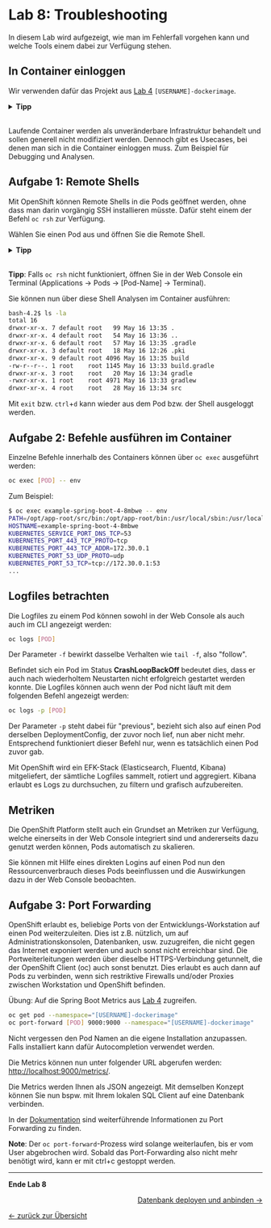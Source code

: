 # Lab 8: Troubleshooting

In diesem Lab wird aufgezeigt, wie man im Fehlerfall vorgehen kann und welche Tools einem dabei zur Verfügung stehen.

## In Container einloggen

Wir verwenden dafür das Projekt aus [Lab 4](04_deploy_dockerimage.md) `[USERNAME]-dockerimage`.

<details><summary><b>Tipp</b></summary>oc project [USERNAME]-dockerimage</details><br/>

Laufende Container werden als unveränderbare Infrastruktur behandelt und sollen generell nicht modifiziert werden.
Dennoch gibt es Usecases, bei denen man sich in die Container einloggen muss.
Zum Beispiel für Debugging und Analysen.

## Aufgabe 1: Remote Shells

Mit OpenShift können Remote Shells in die Pods geöffnet werden, ohne dass man darin vorgängig SSH installieren müsste.
Dafür steht einem der Befehl `oc rsh` zur Verfügung.

Wählen Sie einen Pod aus und öffnen Sie die Remote Shell.

<details><summary><b>Tipp</b></summary>oc get pods<br/>oc rsh [POD]</details><br/>

__Tipp__:
Falls `oc rsh` nicht funktioniert, öffnen Sie in der Web Console ein Terminal (Applications -> Pods -> [Pod-Name] -> Terminal).

Sie können nun über diese Shell Analysen im Container ausführen:

```bash
bash-4.2$ ls -la
total 16
drwxr-xr-x. 7 default root   99 May 16 13:35 .
drwxr-xr-x. 4 default root   54 May 16 13:36 ..
drwxr-xr-x. 6 default root   57 May 16 13:35 .gradle
drwxr-xr-x. 3 default root   18 May 16 12:26 .pki
drwxr-xr-x. 9 default root 4096 May 16 13:35 build
-rw-r--r--. 1 root    root 1145 May 16 13:33 build.gradle
drwxr-xr-x. 3 root    root   20 May 16 13:34 gradle
-rwxr-xr-x. 1 root    root 4971 May 16 13:33 gradlew
drwxr-xr-x. 4 root    root   28 May 16 13:34 src
```

Mit `exit` bzw. `ctrl`+`d` kann wieder aus dem Pod bzw. der Shell ausgeloggt werden.


## Aufgabe 2: Befehle ausführen im Container

Einzelne Befehle innerhalb des Containers können über `oc exec` ausgeführt werden:

```bash
oc exec [POD] -- env
```

Zum Beispiel:

```bash
$ oc exec example-spring-boot-4-8mbwe -- env
PATH=/opt/app-root/src/bin:/opt/app-root/bin:/usr/local/sbin:/usr/local/bin:/usr/sbin:/usr/bin:/sbin:/bin
HOSTNAME=example-spring-boot-4-8mbwe
KUBERNETES_SERVICE_PORT_DNS_TCP=53
KUBERNETES_PORT_443_TCP_PROTO=tcp
KUBERNETES_PORT_443_TCP_ADDR=172.30.0.1
KUBERNETES_PORT_53_UDP_PROTO=udp
KUBERNETES_PORT_53_TCP=tcp://172.30.0.1:53
...
```


## Logfiles betrachten

Die Logfiles zu einem Pod können sowohl in der Web Console als auch auch im CLI angezeigt werden:

```bash
oc logs [POD]
```

Der Parameter `-f` bewirkt dasselbe Verhalten wie `tail -f`, also "follow".

Befindet sich ein Pod im Status __CrashLoopBackOff__ bedeutet dies, dass er auch nach wiederholtem Neustarten nicht erfolgreich gestartet werden konnte.
Die Logfiles können auch wenn der Pod nicht läuft mit dem folgenden Befehl angezeigt werden:

```bash
oc logs -p [POD]
```

Der Parameter `-p` steht dabei für "previous", bezieht sich also auf einen Pod derselben DeploymentConfig, der zuvor noch lief, nun aber nicht mehr.
Entsprechend funktioniert dieser Befehl nur, wenn es tatsächlich einen Pod zuvor gab.

Mit OpenShift wird ein EFK-Stack (Elasticsearch, Fluentd, Kibana) mitgeliefert, der sämtliche Logfiles sammelt, rotiert und aggregiert.
Kibana erlaubt es Logs zu durchsuchen, zu filtern und grafisch aufzubereiten.


## Metriken

Die OpenShift Platform stellt auch ein Grundset an Metriken zur Verfügung, welche einerseits in der Web Console integriert sind und andererseits dazu genutzt werden können, Pods automatisch zu skalieren.

Sie können mit Hilfe eines direkten Logins auf einen Pod nun den Ressourcenverbrauch dieses Pods beeinflussen und die Auswirkungen dazu in der Web Console beobachten.


## Aufgabe 3: Port Forwarding

OpenShift erlaubt es, beliebige Ports von der Entwicklungs-Workstation auf einen Pod weiterzuleiten.
Dies ist z.B. nützlich, um auf Administrationskonsolen, Datenbanken, usw. zuzugreifen, die nicht gegen das Internet exponiert werden und auch sonst nicht erreichbar sind.
Die Portweiterleitungen werden über dieselbe HTTPS-Verbindung getunnelt, die der OpenShift Client (oc) auch sonst benutzt.
Dies erlaubt es auch dann auf Pods zu verbinden, wenn sich restriktive Firewalls und/oder Proxies zwischen Workstation und OpenShift befinden.

Übung: Auf die Spring Boot Metrics aus [Lab 4](04_deploy_dockerimage.md) zugreifen.

```bash
oc get pod --namespace="[USERNAME]-dockerimage"
oc port-forward [POD] 9000:9000 --namespace="[USERNAME]-dockerimage"
```

Nicht vergessen den Pod Namen an die eigene Installation anzupassen.
Falls installiert kann dafür Autocompletion verwendet werden.

Die Metrics können nun unter folgender URL abgerufen werden: [http://localhost:9000/metrics/](http://localhost:9000/metrics/).

Die Metrics werden Ihnen als JSON angezeigt.
Mit demselben Konzept können Sie nun bspw. mit Ihrem lokalen SQL Client auf eine Datenbank verbinden.

In der [Dokumentation](https://docs.openshift.com/container-platform/latest/nodes/containers/nodes-containers-port-forwarding.html) sind weiterführende Informationen zu Port Forwarding zu finden.

__Note__:
Der `oc port-forward`-Prozess wird solange weiterlaufen, bis er vom User abgebrochen wird.
Sobald das Port-Forwarding also nicht mehr benötigt wird, kann er mit ctrl+c gestoppt werden.

---

__Ende Lab 8__

<p width="100px" align="right"><a href="09_database.md">Datenbank deployen und anbinden →</a></p>

[← zurück zur Übersicht](../README.md)
